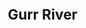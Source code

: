 ---
title: "Gurr River"
title_bn: "গুড় নদী"
description: "The Northern Shakhai of Atrai river is known as Gurr river. The length of this river is 15 km."
---